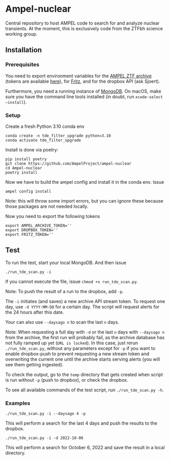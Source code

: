 # Ampel-nuclear
Central repository to host AMPEL code to search for and analyze nuclear transients. At the moment, this is exclusively code from the ZTFbh science working group.

## Installation
### Prerequisites
You need to export environment variables for the [AMPEL ZTF archive](https://ampelproject.github.io/astronomy/ztf/index) (tokens are available [here](https://ampel.zeuthen.desy.de/live/dashboard/tokens)), for [Fritz](https://fritz.science/), and for the dropbox API (ask Sjoert). 

Furthermore, you need a running instance of [MongoDB](https://www.mongodb.com/docs/manual/installation/). On macOS, make sure you have the command line tools installed (in doubt, run `xcode-select –install`).

### Setup
Create a fresh Python 3.10 conda env
```
conda create -n tde_filter_upgrade python=3.10
conda activate tde_filter_upgrade
```
Install is done via poetry:
```
pip install poetry 
git clone https://github.com/AmpelProject/ampel-nuclear
cd Ampel-nuclear
poetry install
```
Now we have to build the ampel config and install it in the conda env. Issue
```
ampel config install
```
Note: this will throw some import errors, but you can ignore these because those packages are not needed locally. 

Now you need to export the following tokens
```
export AMPEL_ARCHIVE_TOKEN='' 
export DROPBOX_TOKEN=''
export FRITZ_TOKEN=''
```

## Test
To run the test, start your local MongoDB. And then issue

```
./run_tde_scan.py -i
```

If you cannot execute the file, issue `chmod +x run_tde_scan.py`.

Note: To push the result of a run to the dropbox, add `-p`.

The `-i` initiates (and saves) a new archive API stream token. To request one day, use `-d YYYY-MM-DD` for a certain day. The script will request alerts for the 24 hours after this date.

Your can also use `--daysago n` to scan the last `n` days. 

Note: When requesting a full day with `-d` or the last `n` days with `--daysago n` from the archive, the first run will probably fail, as the archive database has not fully ramped up yet (`URL is locked`). In this case, just rerun `./run_tde_scan.py`, without any parameters except for `-p` if you want to enable dropbox-push to prevent requesting a new stream token and overwriting the current one until the archive starts serving alerts (you will see them getting ingested).

To check the output, go to the `temp` directory that gets created when script is run without `-p` (push to dropbox), or check the dropbox.

To see all available commands of the test script, run `./run_tde_scan.py -h`.

### Examples
```
./run_tde_scan.py -i --daysago 4 -p

```

This will perform a search for the last 4 days and push the results to the dropbox.
```
./run_tde_scan.py -i -d 2022-10-06

```
This will perform a search for October 6, 2022 and save the result in a local directory.
